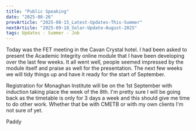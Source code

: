 ```yaml
---
title: "Public Speaking"
date: "2025-08-26"
prevArticle: "2025-08-15_Latest-Updates-This-Summer"
nextArticle: "2025-09-18_Solar-Update-August-2025"
tags: Updates - Summer - Job
---
```


Today was the FET meeting in the Cavan Crystal hotel. I had been asked to present the Academic Integrity online module that I have been developing over the last few weeks. It all went well, people seemed impressed by the module itself and praise as well for the presentation. The next few weeks we will tidy things up and have it ready for the start of September.

Registration for Monaghan Institute will be on the 1st September with induction taking place the week of the 8th. I'm pretty sure I will be going back as the timetable is only for 3 days a week and this should give me time to do other work. Whether that be with CMETB or with my own clients I'm not sure of yet.

Paddy
